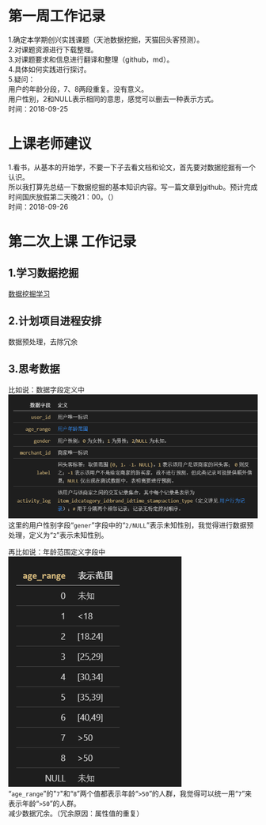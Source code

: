 # 第一周工作记录

1.确定本学期创兴实践课题（天池数据挖掘，天猫回头客预测）。<br/>
2.对课题资源进行下载整理。<br/>
3.对课题要求和信息进行翻译和整理（github，md）。<br/>
4.具体如何实践进行探讨。<br/>
5.疑问：<br/>
用户的年龄分段，7、8两段重复。没有意义。<br/>
用户性别，2和NULL表示相同的意思，感觉可以删去一种表示方式。<br/>
时间：2018-09-25<br/>

# 上课老师建议
1.看书，从基本的开始学，不要一下子去看文档和论文，首先要对数据挖掘有一个认识。<br/>
所以我打算先总结一下数据挖掘的基本知识内容。写一篇文章到github。预计完成时间国庆放假第二天晚21：00。（）<br/>
时间：2018-09-26<br/>

# 第二次上课 工作记录
## 1.学习数据挖掘<br/>
[数据挖掘学习](https://github.com/zeronow/data-mining-learning/blob/master/learning.md "鼠标悬浮提示")
## 2.计划项目进程安排
数据预处理，去除冗余
## 3.思考数据<br/>
比如说：数据字段定义中<br/>
![](foldername/data.png)<br/>
这里的用户性别字段“`gener`”字段中的“`2/NULL`”表示未知性别，我觉得进行数据预处理，定义为“`2`”表示未知性别。

再比如说：年龄范围定义字段中<br/>
![](foldername/old.png)<br/>
“`age_range`”的"`7`"和“`8`”两个值都表示年龄“`>50`”的人群，我觉得可以统一用“`7`”来表示年龄“`>50`”的人群。<br/>
减少数据冗余。（冗余原因：属性值的重复）


